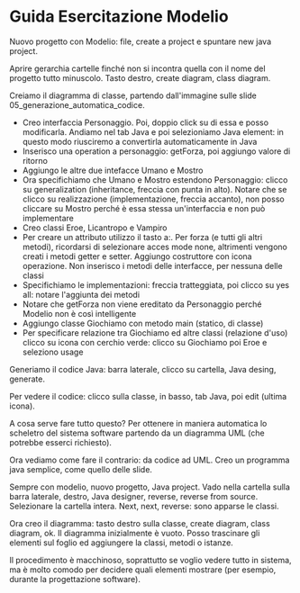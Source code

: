 # Guida Esercitazione Modelio

Nuovo progetto con Modelio: file, create a project e spuntare new java project.

Aprire gerarchia cartelle finché non si incontra quella con il nome del progetto tutto minuscolo.
Tasto destro, create diagram, class diagram.

Creiamo il diagramma di classe, partendo dall'immagine sulle slide 05_generazione_automatica_codice.

- Creo interfaccia Personaggio. Poi, doppio click su di essa e posso modificarla. Andiamo nel tab Java e poi selezioniamo Java element: in questo modo riusciremo a convertirla automaticamente in Java
- Inserisco una operation a personaggio: getForza, poi aggiungo valore di ritorno
- Aggiungo le altre due intefacce Umano e Mostro
- Ora specifichiamo che Umano e Mostro estendono Personaggio: clicco su generalization (inheritance, freccia con punta in alto). Notare che se clicco su realizzazione (implementazione, freccia accanto), non posso cliccare su Mostro perché è essa stessa un'interfaccia e non può implementare
- Creo classi Eroe, Licantropo e Vampiro
- Per creare un attributo utilizzo il tasto a:. Per forza (e tutti gli altri metodi), ricordarsi di selezionare acces mode none, altrimenti vengono creati i metodi getter e setter. Aggiungo costruttore con icona operazione. Non inserisco i metodi delle interfacce, per nessuna delle classi
- Specifichiamo le implementazioni: freccia tratteggiata, poi clicco su yes all: notare l'aggiunta dei metodi
- Notare che getForza non viene ereditato da Personaggio perché Modelio non è così intelligente
- Aggiungo classe Giochiamo con metodo main (statico, di classe)
- Per specificare relazione tra Giochiamo ed altre classi (relazione d'uso) clicco su icona con cerchio verde: clicco su Giochiamo poi Eroe e seleziono usage

Generiamo il codice Java: barra laterale, clicco su cartella, Java desing, generate.

Per vedere il codice: clicco sulla classe, in basso, tab Java, poi edit (ultima icona).

A cosa serve fare tutto questo?
Per ottenere in maniera automatica lo scheletro del sistema software partendo da un diagramma UML (che potrebbe esserci richiesto).

Ora vediamo come fare il contrario: da codice ad UML.
Creo un programma java semplice, come quello delle slide.

Sempre con modelio, nuovo progetto, Java project.
Vado nella cartella sulla barra laterale, destro, Java designer, reverse, reverse from source.
Selezionare la cartella intera. Next, next, reverse: sono apparse le classi.

Ora creo il diagramma: tasto destro sulla classe, create diagram, class diagram, ok.
Il diagramma inizialmente è vuoto.
Posso trascinare gli elementi sul foglio ed aggiungere la classi, metodi o istanze.

Il procedimento è macchinoso, soprattutto se voglio vedere tutto in sistema, ma è molto comodo per decidere quali elementi mostrare (per esempio, durante la progettazione software).
